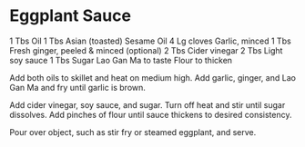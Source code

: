 Eggplant Sauce
===

1 Tbs Oil
1 Tbs Asian (toasted) Sesame Oil
4 Lg cloves Garlic, minced
1 Tbs Fresh ginger, peeled & minced (optional)
2 Tbs Cider vinegar
2 Tbs Light soy sauce
1 Tbs Sugar
Lao Gan Ma to taste
Flour to thicken

Add both oils to skillet and heat on medium high. Add garlic, ginger, and Lao Gan Ma and fry until garlic is brown.

Add cider vinegar, soy sauce, and sugar. Turn off heat and stir until sugar dissolves. Add pinches of flour until sauce thickens to desired consistency.

Pour over object, such as stir fry or steamed eggplant, and serve.
